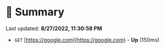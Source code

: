 # 📖 Summary
Last updated: **8/27/2022, 11:30:58 PM**

- `GET` [https://google.com](https://google.com) - **Up** (150ms)
